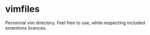 # vimfiles

Personnal vim directory. Feel free to use, while respecting included extentions licences.
